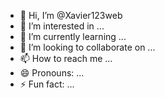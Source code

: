 - 👋 Hi, I’m @Xavier123web
- 👀 I’m interested in ...
- 🌱 I’m currently learning ...
- 💞️ I’m looking to collaborate on ...
- 📫 How to reach me ...
- 😄 Pronouns: ...
- ⚡ Fun fact: ...

<!---
Xavier123web/Xavier123web is a ✨ special ✨ repository because its `README.md` (this file) appears on your GitHub profile.
You can click the Preview link to take a look at your changes.
--->
